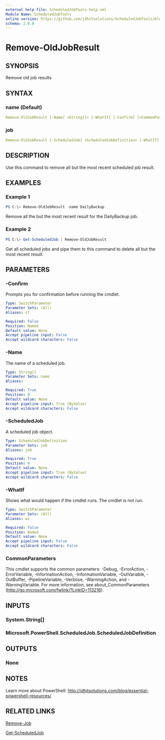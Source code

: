 ```yaml
---
external help file: ScheduledJobTools-help.xml
Module Name: ScheduledJobTools
online version: https://github.com/jdhitsolutions/ScheduledJobTools/blob/master/docs/Remove-OldJobResult.md
schema: 2.0.0
---
```


# Remove-OldJobResult

## SYNOPSIS

Remove old job results

## SYNTAX

### name (Default)

```yaml
Remove-OldJobResult [-Name] <String[]> [-WhatIf] [-Confirm] [<CommonParameters>]
```

### job

```yaml
Remove-OldJobResult [-ScheduledJob] <ScheduledJobDefinition> [-WhatIf] [-Confirm] [<CommonParameters>]
```

## DESCRIPTION

Use this command to remove all but the most recent scheduled job result.

## EXAMPLES

### Example 1

```powershell
PS C:\> Remove-OldJobResult -name DailyBackup
```

Remove all the but the most recent result for the DailyBackup job.

### Example 2

```powershell
PS C:\> Get-ScheduledJob | Remove-OldJobResult
```

Get all scheduled jobs and pipe them to this command to delete all but the most recent result.

## PARAMETERS

### -Confirm

Prompts you for confirmation before running the cmdlet.

```yaml
Type: SwitchParameter
Parameter Sets: (All)
Aliases: cf

Required: False
Position: Named
Default value: None
Accept pipeline input: False
Accept wildcard characters: False
```

### -Name

The name of a scheduled job.

```yaml
Type: String[]
Parameter Sets: name
Aliases:

Required: True
Position: 0
Default value: None
Accept pipeline input: True (ByValue)
Accept wildcard characters: False
```

### -ScheduledJob

A scheduled job object.

```yaml
Type: ScheduledJobDefinition
Parameter Sets: job
Aliases: job

Required: True
Position: 0
Default value: None
Accept pipeline input: True (ByValue)
Accept wildcard characters: False
```

### -WhatIf

Shows what would happen if the cmdlet runs. The cmdlet is not run.

```yaml
Type: SwitchParameter
Parameter Sets: (All)
Aliases: wi

Required: False
Position: Named
Default value: None
Accept pipeline input: False
Accept wildcard characters: False
```

### CommonParameters

This cmdlet supports the common parameters: -Debug, -ErrorAction, -ErrorVariable, -InformationAction, -InformationVariable, -OutVariable, -OutBuffer, -PipelineVariable, -Verbose, -WarningAction, and -WarningVariable. For more information, see about_CommonParameters (http://go.microsoft.com/fwlink/?LinkID=113216).

## INPUTS

### System.String[]

### Microsoft.PowerShell.ScheduledJob.ScheduledJobDefinition

## OUTPUTS

### None

## NOTES

Learn more about PowerShell: http://jdhitsolutions.com/blog/essential-powershell-resources/

## RELATED LINKS

[Remove-Job](https://docs.microsoft.com/powershell/module/microsoft.powershell.core/remove-job?view=powershell-5.1&WT.mc_id=ps-gethelp)

[Get-ScheduledJob](https://docs.microsoft.com/powershell/module/psscheduledjob/get-scheduledjob?view=powershell-5.1&WT.mc_id=ps-gethelp)
